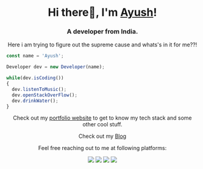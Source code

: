 <h1 align="center">Hi there👋, I'm <a href="https://www.ayushlohmod.live/">Ayush</a>!</h1>
<h3 align="center">A developer from India.</h3>
<p align="center">Here i am trying to figure out the supreme cause and whats's in it for me??!</p>

```js
const name = 'Ayush';

Developer dev = new Developer(name);

while(dev.isCoding())
{
  dev.listenToMusic();
  dev.openStackOverFlow();
  dev.drinkWater();
}
```

<p align="center">Check out my <a href="https://ayushlohmod.github.io/osca">portfolio website</a> to get to know my tech stack and some other cool stuff.</p>
<p align="center">Check out my <a href="https://www.ayushlohmod.live/">Blog</a></p>

<p align="center">Feel free reaching out to me at following platforms:</p>

<p align="center">
  <a href="https://www.linkedin.com/in/ayush-lohmod-22411a139/"><img src="https://img.shields.io/badge/LinkedIn-0077B5?style=for-the-badge&logo=linkedin&logoColor=white"></a> 
  <a href="https://www.instagram.com/ayushlohmod"><img src="https://img.shields.io/badge/Instagram-E4405F?style=for-the-badge&logo=instagram&logoColor=white"></a> 
  <a href="https://twitter.com/ayushlohmod"><img src="https://img.shields.io/badge/Twitter-1DA1F2?style=for-the-badge&logo=twitter&logoColor=white"></a>
  <a href="mailto:ayushlohmod@gmail.com"><img src="https://img.shields.io/badge/mail-EA4335?style=for-the-badge&logo=gmail&logoColor=white"></a>
</p>

